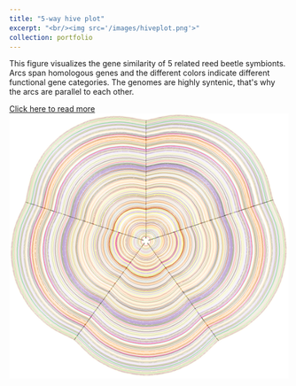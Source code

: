 ```yaml
---
title: "5-way hive plot"
excerpt: "<br/><img src='/images/hiveplot.png'>"
collection: portfolio
---
```

This figure visualizes the gene similarity of 5 related reed beetle symbionts. Arcs span homologous genes and the different colors indicate different functional gene categories. The genomes are highly syntenic, that's why the arcs are parallel to each other. 

[Click here to read more](https://euba.github.io/publication/2020-06-01-paper-title-number-1)
<br/><img src='/images/hiveplot.png'>